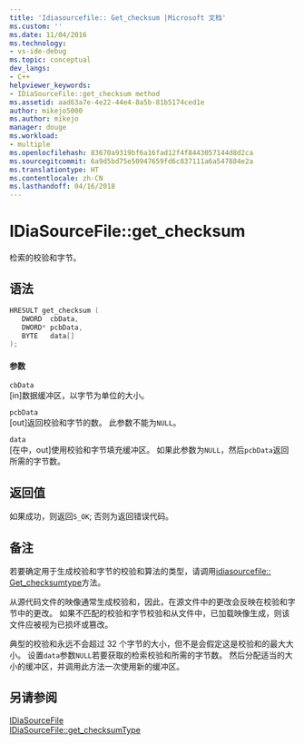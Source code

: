 ```yaml
---
title: 'Idiasourcefile:: Get_checksum |Microsoft 文档'
ms.custom: ''
ms.date: 11/04/2016
ms.technology:
- vs-ide-debug
ms.topic: conceptual
dev_langs:
- C++
helpviewer_keywords:
- IDiaSourceFile::get_checksum method
ms.assetid: aad63a7e-4e22-44e4-8a5b-81b5174ced1e
author: mikejo5000
ms.author: mikejo
manager: douge
ms.workload:
- multiple
ms.openlocfilehash: 83670a9319bf6a16fad12f4f8443057144d8d2ca
ms.sourcegitcommit: 6a9d5bd75e50947659fd6c837111a6a547884e2a
ms.translationtype: HT
ms.contentlocale: zh-CN
ms.lasthandoff: 04/16/2018
---
```

# <a name="idiasourcefilegetchecksum"></a>IDiaSourceFile::get_checksum
检索的校验和字节。  
  
## <a name="syntax"></a>语法  
  
```C++  
HRESULT get_checksum (   
   DWORD  cbData,  
   DWORD* pcbData,  
   BYTE   data[]  
);  
```  
  
#### <a name="parameters"></a>参数  
 `cbData`  
 [in]数据缓冲区，以字节为单位的大小。  
  
 `pcbData`  
 [out]返回校验和字节的数。 此参数不能为`NULL`。  
  
 `data`  
 [在中，out]使用校验和字节填充缓冲区。 如果此参数为`NULL`，然后`pcbData`返回所需的字节数。  
  
## <a name="return-value"></a>返回值  
 如果成功，则返回`S_OK`; 否则为返回错误代码。  
  
## <a name="remarks"></a>备注  
 若要确定用于生成校验和字节的校验和算法的类型，请调用[idiasourcefile:: Get_checksumtype](../../debugger/debug-interface-access/idiasourcefile-get-checksumtype.md)方法。  
  
 从源代码文件的映像通常生成校验和，因此，在源文件中的更改会反映在校验和字节中的更改。 如果不匹配的校验和字节校验和从文件中，已加载映像生成，则该文件应被视为已损坏或篡改。  
  
 典型的校验和永远不会超过 32 个字节的大小，但不是会假定这是校验和的最大大小。 设置`data`参数`NULL`若要获取的检索校验和所需的字节数。 然后分配适当的大小的缓冲区，并调用此方法一次使用新的缓冲区。  
  
## <a name="see-also"></a>另请参阅  
 [IDiaSourceFile](../../debugger/debug-interface-access/idiasourcefile.md)   
 [IDiaSourceFile::get_checksumType](../../debugger/debug-interface-access/idiasourcefile-get-checksumtype.md)